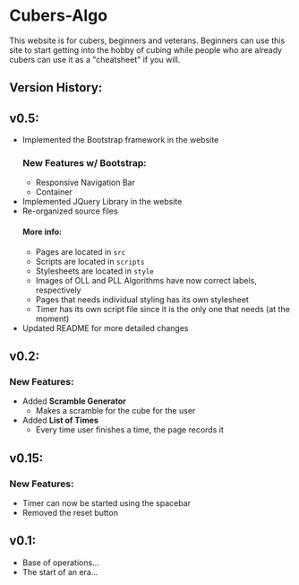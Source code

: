 # Cubers-Algo
This website is for cubers, beginners and veterans. Beginners can use this site to start getting into the hobby of cubing while people who are already cubers can use it as a "cheatsheet" if you will.

## Version History:

## v0.5:
- Implemented the Bootstrap framework in the website
    ### New Features w/ Bootstrap:
    - Responsive Navigation Bar
    - Container
- Implemented JQuery Library in the website
- Re-organized source files
    #### More info:
    - Pages are located in `src`
    - Scripts are located in `scripts`
    - Stylesheets are located in `style`
    - Images of OLL and PLL Algorithms have now correct labels, respectively
    - Pages that needs individual styling has its own stylesheet
    - Timer has its own script file since it is the only one that needs (at the moment)
- Updated README for more detailed changes


## v0.2:
### New Features:
- Added **Scramble Generator**
    - Makes a scramble for the cube for the user
- Added **List of Times**
    - Every time user finishes a time, the page records it

## v0.15:
### New Features:
- Timer can now be started using the spacebar
- Removed the reset button

## v0.1:
- Base of operations...
- The start of an era...